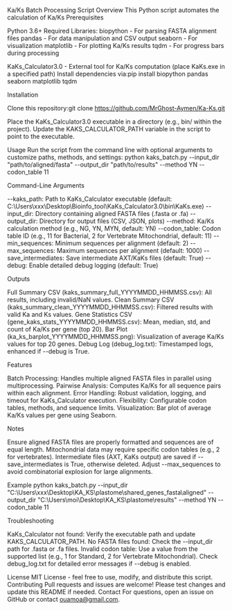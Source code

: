 Ka/Ks Batch Processing Script
Overview
This Python script automates the calculation of Ka/Ks
Prerequisites

Python 3.6+
Required Libraries:
biopython - For parsing FASTA alignment files
pandas - For data manipulation and CSV output
seaborn - For visualization
matplotlib - For plotting Ka/Ks results
tqdm - For progress bars during processing


KaKs_Calculator3.0 - External tool for Ka/Ks computation (place KaKs.exe in a specified path)
Install dependencies via:pip install biopython pandas seaborn matplotlib tqdm



Installation

Clone this repository:git clone https://github.com/MrGhost-Aymen/Ka-Ks.git


Place the KaKs_Calculator3.0 executable in a directory (e.g., bin/ within the project).
Update the KAKS_CALCULATOR_PATH variable in the script to point to the executable.

Usage
Run the script from the command line with optional arguments to customize paths, methods, and settings:
python kaks_batch.py --input_dir "path/to/aligned/fasta" --output_dir "path/to/results" --method YN --codon_table 11

Command-Line Arguments

--kaks_path: Path to KaKs_Calculator executable (default: C:\Users\xxx\Desktop\Bioinfo_tool\KaKs_Calculator3.0\bin\KaKs.exe)
--input_dir: Directory containing aligned FASTA files (.fasta or .fa)
--output_dir: Directory for output files (CSV, JSON, plots)
--method: Ka/Ks calculation method (e.g., NG, YN, MYN, default: YN)
--codon_table: Codon table ID (e.g., 11 for Bacterial, 2 for Vertebrate Mitochondrial, default: 11)
--min_sequences: Minimum sequences per alignment (default: 2)
--max_sequences: Maximum sequences per alignment (default: 1000)
--save_intermediates: Save intermediate AXT/KaKs files (default: True)
--debug: Enable detailed debug logging (default: True)

Outputs

Full Summary CSV (kaks_summary_full_YYYYMMDD_HHMMSS.csv): All results, including invalid/NaN values.
Clean Summary CSV (kaks_summary_clean_YYYYMMDD_HHMMSS.csv): Filtered results with valid Ka and Ks values.
Gene Statistics CSV (gene_kaks_stats_YYYYMMDD_HHMMSS.csv): Mean, median, std, and count of Ka/Ks per gene (top 20).
Bar Plot (ka_ks_barplot_YYYYMMDD_HHMMSS.png): Visualization of average Ka/Ks values for top 20 genes.
Debug Log (debug_log.txt): Timestamped logs, enhanced if --debug is True.

Features

Batch Processing: Handles multiple aligned FASTA files in parallel using multiprocessing.
Pairwise Analysis: Computes Ka/Ks for all sequence pairs within each alignment.
Error Handling: Robust validation, logging, and timeout for KaKs_Calculator execution.
Flexibility: Configurable codon tables, methods, and sequence limits.
Visualization: Bar plot of average Ka/Ks values per gene using Seaborn.

Notes

Ensure aligned FASTA files are properly formatted and sequences are of equal length.
Mitochondrial data may require specific codon tables (e.g., 2 for vertebrates).
Intermediate files (AXT, KaKs output) are saved if --save_intermediates is True, otherwise deleted.
Adjust --max_sequences to avoid combinatorial explosion for large alignments.

Example
python kaks_batch.py --input_dir "C:\Users\xxx\Desktop\KA_KS\plastome\shared_genes_fasta\aligned" --output_dir "C:\Users\moi\Desktop\KA_KS\plastome\results" --method YN --codon_table 11

Troubleshooting

KaKs_Calculator not found: Verify the executable path and update KAKS_CALCULATOR_PATH.
No FASTA files found: Check the --input_dir path for .fasta or .fa files.
Invalid codon table: Use a value from the supported list (e.g., 1 for Standard, 2 for Vertebrate Mitochondrial).
Check debug_log.txt for detailed error messages if --debug is enabled.

License
MIT License - feel free to use, modify, and distribute this script.
Contributing
Pull requests and issues are welcome! Please test changes and update this README if needed.
Contact
For questions, open an issue on GitHub or contact ouamoa@gmail.com.
